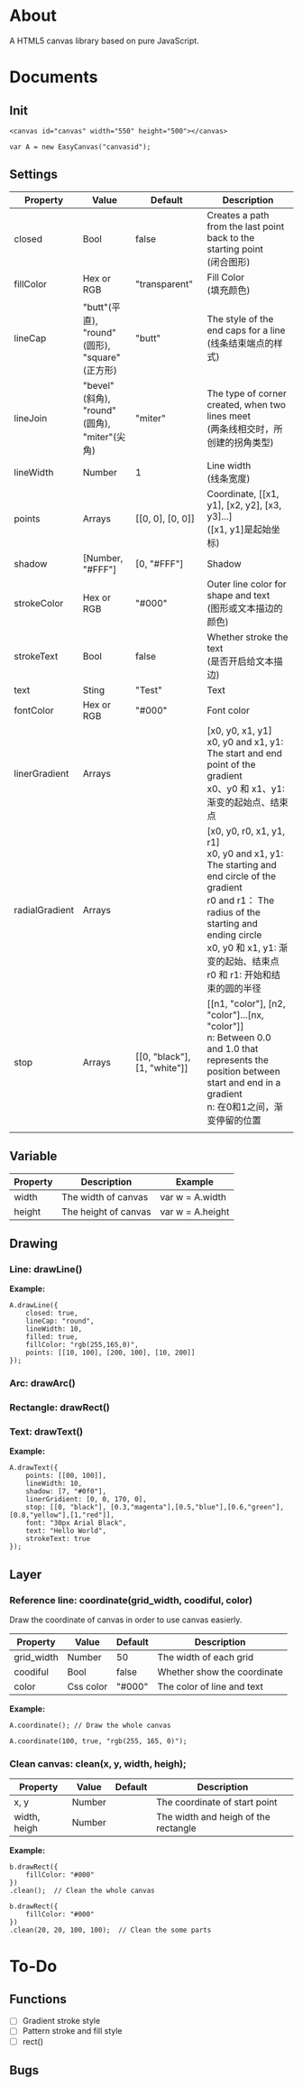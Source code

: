 # About

A HTML5 canvas library based on pure JavaScript.

# Documents

## Init

	<canvas id="canvas" width="550" height="500"></canvas>
	
	var A = new EasyCanvas("canvasid");

## Settings

| Property | Value  | Default  |   Description  |
|---|---|---|---|
| closed | Bool  | false  | Creates a path from the last point back to the starting point<br>(闭合图形)   |
| fillColor  |  Hex or RGB   |  "transparent" |  Fill Color<br>(填充颜色)  |
| lineCap |  "butt"(平直),<br> "round"(圆形),<br> "square"(正方形) | "butt"  | The style of the end caps for a line<br>(线条结束端点的样式)  |
| lineJoin |  "bevel"(斜角),<br>"round"(圆角),<br>"miter"(尖角) | "miter"  | The type of corner created, when two lines meet<br>(两条线相交时，所创建的拐角类型)  |
| lineWidth  | Number  | 1 | Line width<br>(线条宽度)  |
| points  |  Arrays  | [[0, 0], [0, 0]]  | Coordinate, [[x1, y1], [x2, y2], [x3, y3]...] <br>([x1, y1]是起始坐标)  |
| shadow  |  [Number, "#FFF"] | [0, "#FFF"]  | Shadow  |
| strokeColor | Hex or RGB  |  "#000" |  Outer line color for shape and text<br>(图形或文本描边的颜色)   |
| strokeText  |  Bool |  false  |  Whether stroke the text<br>(是否开启给文本描边)  |
| text | Sting  | "Test"  |   Text  |
| fontColor  | Hex or RGB  | "#000" |  Font color   |
| linerGradient | Arrays |  | [x0, y0, x1, y1]<br>x0, y0 and x1, y1: The start and end point of the gradient<br>x0、y0 和 x1、y1:	渐变的起始点、结束点 |
| radialGradient | Arrays |  | [x0, y0, r0, x1, y1, r1]<br>x0, y0 and x1,	y1:	The starting and end circle of the gradient<br>r0 and r1： The radius of the starting and ending circle<br>x0, y0 和 x1, y1:	渐变的起始、结束点<br>r0 和 r1: 开始和结束的圆的半径|
| stop | Arrays | [[0, "black"], [1, "white"]] | [[n1, "color"], [n2, "color"]...[nx, "color"]]<br>n: Between 0.0 and 1.0 that represents the position between start and end in a gradient<br>n: 在0和1之间，渐变停留的位置 |
|  |  |  |  |

## Variable

| Property | Description | Example |
|---|---|---|
| width | The width of canvas | var w = A.width |
| height | The height of canvas | var w = A.height |

## Drawing
### Line: drawLine()

**Example:**

    A.drawLine({
        closed: true,
        lineCap: "round",
        lineWidth: 10,
        filled: true,
        fillColor: "rgb(255,165,0)",
    	points: [[10, 100], [200, 100], [10, 200]]
    });

### Arc: drawArc()

### Rectangle: drawRect()

### Text: drawText()

**Example:**

    A.drawText({
        points: [[00, 100]],
        lineWidth: 10,
        shadow: [7, "#0f0"],
        linerGridient: [0, 0, 170, 0],
        stop: [[0, "black"], [0.3,"magenta"],[0.5,"blue"],[0.6,"green"],[0.8,"yellow"],[1,"red"]],
        font: "30px Arial Black",
        text: "Hello World",
        strokeText: true
    });

## Layer
### Reference line: coordinate(grid_width, coodiful, color)

Draw the coordinate of canvas in order to use canvas easierly.

| Property | Value  | Default  |   Description  |
|---|---|---|---|
| grid_width | Number  | 50  | The width of each grid  |
| coodiful | Bool  | false  | Whether show the coordinate |
| color | Css color  | "#000"  | The color of line and text  |

**Example:**

	A.coordinate(); // Draw the whole canvas

	A.coordinate(100, true, "rgb(255, 165, 0)");

### Clean canvas: clean(x, y, width, heigh);

| Property | Value  | Default  |   Description  |
|---|---|---|---|
| x, y | Number |  | The coordinate of start point |
| width, heigh | Number |  | The width and heigh of the rectangle |

**Example:**

    b.drawRect({
        fillColor: "#000"
    })
    .clean();  // Clean the whole canvas

    b.drawRect({
        fillColor: "#000"
    })
    .clean(20, 20, 100, 100);  // Clean the some parts

# To-Do

## Functions
- [ ] Gradient stroke style
- [ ] Pattern stroke and fill style
- [ ] rect()

## Bugs